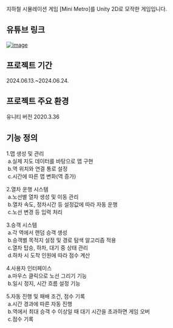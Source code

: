 지하철 시뮬레이션 게임 [Mini Metro]를 Unity 2D로 모작한 게임입니다.

## 유튜브 링크
[![image](https://github.com/kare-pixie/mini_metro/assets/29856632/68b6c435-e078-4e75-ad7f-68a30dd3d6b8)
](https://youtu.be/RYgO2esJfAM)

## 프로젝트 기간
2024.06.13.~2024.06.24.

## 프로젝트 주요 환경
유니티 버전 2020.3.36

## 기능 정의
1.맵 생성 및 관리<br>
 &nbsp;a.실제 지도 데이터를 바탕으로 맵 구현<br>
 &nbsp;b.역 위치와 연결 통로 설정<br>
 &nbsp;c.시간에 따른 맵 변화(역 증가)<br>
 
2.열차 운행 시스템<br>
&nbsp;a.노선별 열차 생성 및 이동 관리<br>
&nbsp;b.열차 속도, 정차시간 등 설정값에 따라 자동 운행<br>
&nbsp;c.노선 변경 등 입력 처리<br>
 
3.승객 시스템<br>
&nbsp;a.각 역에서 랜덤 승객 생성<br>
&nbsp;b.승객별 목적지 설정 및 경로 탐색 알고리즘 적용<br>
&nbsp;c.열차 탑승, 하차, 대기 중 상태 관리<br>
&nbsp;d.하차 시 도착 인원에 따라 점수 계산<br>
 
4.사용자 인터페이스<br>
&nbsp;a.마우스 클릭으로 노선 그리기 기능<br>
&nbsp;b.일시 정지, 시간 흐름 설정 기능<br>
 
5.자동 진행 및 패배 조건, 점수 기록<br>
&nbsp;a.시간 경과에 따른 자동 진행<br>
&nbsp;b.역에서 최대 승객 수 이상일 때 대기 시간을 초과하면 게임 오버<br>
&nbsp;c.점수 기록<br>
